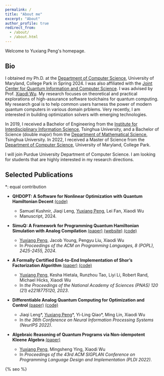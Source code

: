 ```yaml
---
permalink: /
title: "About me"
excerpt: "About"
author_profile: true
redirect_from: 
  - /about/
  - /about.html
---
```


Welcome to Yuxiang Peng's homepage.

## **Bio**

I obtained my Ph.D. at the [Department of Computer Science](https://www.cs.umd.edu/), University of Maryland, College Park in Spring 2024. I was also affiliated with the [Joint Center for Quantum Information and Computer Science](https://quics.umd.edu/). I was advised by Prof. [Xiaodi Wu](https://www.cs.umd.edu/~xwu/). My research focuses on theoretical and practical explorations of high-assurance software toolchains for quantum computing. My research goal is to help common users harness the power of modern quantum computers in various domain prblems. Very recently, I am interested in building optimization solvers with emerging technologies. 

In 2019, I received a Bachelor of Engineering from the [Institute for Interdisciplinary Information Science](https://iiis.tsinghua.edu.cn/en/), Tsinghua University, and a Bachelor of Science (double major) from the [Department of Mathematical Science](https://www.math.tsinghua.edu.cn/), Tsinghua University. In 2022, I received a Master of Science from the [Department of Computer Science](https://www.cs.umd.edu/), University of Maryland, College Park.

I will join Purdue University Department of Computer Science. I am looking for students that are highly interested in my research directions. 

## **Selected Publications**

\*: equal contribution

* **QHDOPT: A Software for Nonlinear Optimization with Quantum Hamiltonian Decent** [(code)](https://github.com/jiaqileng/QHDOPT)
	* Samuel Kushnir, Jiaqi Leng, <u>Yuxiang Peng</u>, Lei Fan, Xiaodi Wu
	* Manuscript, 2024.

* **SimuQ: A Framework for Programming Quantum Hamiltonian Simulation with Analog Compilation** [(paper)](https://arxiv.org/abs/2303.02775) [(website)](https://pickspeng.github.io/SimuQ) [(code)](https://github.com/PicksPeng/SimuQ)
	* <u>Yuxiang Peng</u>, Jacob Young, Pengyu Liu, Xiaodi Wu
	* In *Proceedings of the ACM on Programming Languages, 8 (POPL), 2425-2455, 2024*.

* **A Formally Certified End-to-End Implementation of Shor’s Factorization Algorithm** [(paper)](https://www.pnas.org/doi/10.1073/pnas.2218775120) [(code)](https://github.com/inQWIRE/SQIR/tree/main/examples/shor)
	* <u>Yuxiang Peng</u>, Kesha Hietala, Runzhou Tao, Liyi Li, Robert Rand, Michael Hicks, Xiaodi Wu
	* In *the Proceedings of the National Academy of Sciences (PNAS) 120 (21) e2218775120, 2023*.
	
* **Differentiable Analog Quantum Computing for Optimization and Control** [(paper)](https://arxiv.org/abs/2210.15812) [(code)](https://github.com/YilingQiao/diffquantum)
	* Jiaqi Leng\*, <u>Yuxiang Peng</u>\*, Yi-Ling Qiao\*, Ming Lin, Xiaodi Wu
	* In *the 36th Conference on Neural Information Processing Systems (NeurIPS 2022)*.

* **Algebraic Reasoning of Quantum Programs via Non-idempotent Kleene Algebra** [(paper)](https://arxiv.org/abs/2110.07018)
	* <u>Yuxiang Peng</u>, Mingsheng Ying, Xiaodi Wu
	* In *Proceedings of the 43rd ACM SIGPLAN Conference on Programming Language Design and Implementation (PLDI 2022)*.

{% seo %}